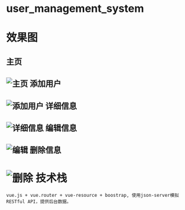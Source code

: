 # user_management_system
效果图
=====
主页
------
![主页](https://github.com/Juhnanny/user_management_system/blob/master/user_management_system/demo/%E4%B8%BB%E9%A1%B5.png '主页')
添加用户
------
![添加用户](https://github.com/Juhnanny/user_management_system/blob/master/user_management_system/demo/%E4%B8%BB%E9%A1%B5.png '添加用户')
详细信息
------
![详细信息](https://github.com/Juhnanny/user_management_system/blob/master/user_management_system/demo/%E8%AF%A6%E6%83%85.png '详情')
编辑信息
------
![编辑](https://github.com/Juhnanny/user_management_system/blob/master/user_management_system/demo/%E7%BC%96%E8%BE%91.png '编辑')
删除信息
------
![删除](https://github.com/Juhnanny/user_management_system/blob/master/user_management_system/demo/%E7%BC%96%E8%BE%91.png '删除')
技术栈
=====
```vue.js + vue.router + vue-resource + boostrap, 使用json-server模拟RESTful API，提供后台数据。```
